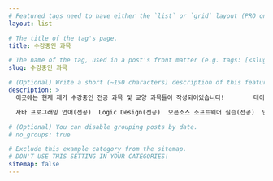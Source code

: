 ```yaml
---
# Featured tags need to have either the `list` or `grid` layout (PRO only).
layout: list

# The title of the tag's page.
title: 수강중인 과목

# The name of the tag, used in a post's front matter (e.g. tags: [<slug>]).
slug: 수강중인 과목

# (Optional) Write a short (~150 characters) description of this featured tag.
description: >
  이곳에는 현재 제가 수강중인 전공 과목 및 교양 과목들이 작성되어있습니다!        데이타 구조(전공)

  자바 프로그래밍 언어(전공)  Logic Design(전공)  오픈소스 소프트웨어 실습(전공)  인간관계와 자기성장(교양)  기독교 변증학(교양)  

# (Optional) You can disable grouping posts by date.
# no_groups: true

# Exclude this example category from the sitemap.
# DON'T USE THIS SETTING IN YOUR CATEGORIES!
sitemap: false
---
```

